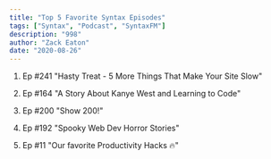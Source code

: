 ```yaml
---
title: "Top 5 Favorite Syntax Episodes"
tags: ["Syntax", "Podcast", "SyntaxFM"]
description: "998"
author: "Zack Eaton"
date: "2020-08-26"
---
```


1. Ep #241 "Hasty Treat - 5 More Things That Make Your Site Slow"

2. Ep #164 "A Story About Kanye West and Learning to Code"

3. Ep #200 "Show 200!"

4. Ep #192 "Spooky Web Dev Horror Stories"

5. Ep #11 "Our favorite Productivity Hacks 🔥"